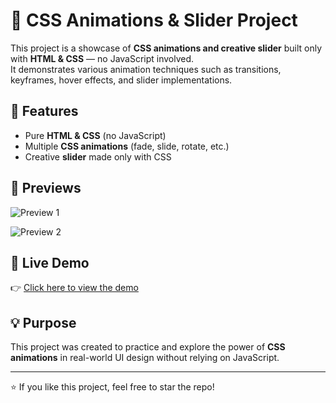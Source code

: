 # 🎨 CSS Animations & Slider Project  

This project is a showcase of **CSS animations and creative slider** built only with **HTML & CSS** — no JavaScript involved.  
It demonstrates various animation techniques such as transitions, keyframes, hover effects, and slider implementations.  

## 🚀 Features
- Pure **HTML & CSS** (no JavaScript)  
- Multiple **CSS animations** (fade, slide, rotate, etc.)  
- Creative **slider** made only with CSS  

## 👀 Previews
![Preview 1](https://github.com/user-attachments/assets/dbd5b778-87f3-4264-bad3-48489ca42c15)

![Preview 2](https://github.com/user-attachments/assets/88cb84e5-daf4-4d3c-9f87-0985bc0336b9)   

## 🔗 Live Demo
👉 [Click here to view the demo](https://pegahmobasheri.github.io/css-animations-project/)  


## 💡 Purpose
This project was created to practice and explore the power of **CSS animations** in real-world UI design without relying on JavaScript.  

---
⭐ If you like this project, feel free to star the repo!
